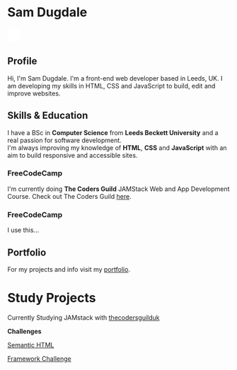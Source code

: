 # Sam Dugdale

![Profile Image](./assets/images/blacktocat.png)

## Profile
Hi, I'm Sam Dugdale. I'm a front-end web developer based in Leeds, UK. I am developing my skills in HTML, CSS and JavaScript to build, edit and improve websites.

## Skills & Education
I have a BSc in **Computer Science** from **Leeds Beckett University** and a real passion for software development.  
I'm always improving my knowledge of **HTML**, **CSS** and **JavaScript** with an aim to build responsive and accessible sites.

### FreeCodeCamp
I'm currently doing **The Coders Guild** JAMStack Web and App Development Course. Check out The Coders Guild <a href="https://thecodersguild.org.uk/" target="_blank">here</a>.

### FreeCodeCamp
I use this...

## Portfolio
For my projects and info visit my [portfolio](https://samdugdale.github.io/).

# Study Projects

Currently Studying JAMstack with <a href="https://thecodersguild.org.uk/" target="_blank">thecodersguilduk</a>

**Challenges**

[Semantic HTML](https://samdugdale.github.io/semantic-html-challenge/)

[Framework Challenge](https://samdugdale.github.io/Deadmau5/)

